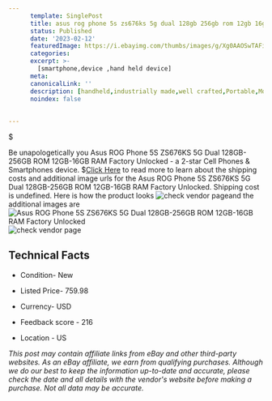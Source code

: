 ```yaml
---
      template: SinglePost
      title: asus rog phone 5s zs676ks 5g dual 128gb 256gb rom 12gb 16gb ram factory unlocked
      status: Published
      date: '2023-02-12'
      featuredImage: https://i.ebayimg.com/thumbs/images/g/Xg0AAOSwTAFiLzyI/s-l225.jpg
      categories: 
      excerpt: >-
        [smartphone,device ,hand held device]
      meta:
      canonicalLink: ''
      description: [handheld,industrially made,well crafted,Portable,Mobile,Compact,Convenient,Lightweight,Maneuverable,Man-portable,Miniature,Carriable,Hand-held,Light,Holdable,Transportable,Mobile device,Pocket-sized,On-the-go,Wireless,Cordless,Compact size,Convenient size, smartphone,device ,hand held device]
      noindex: false
      
        
---
```

$

Be unapologetically you Asus ROG Phone 5S ZS676KS 5G Dual 128GB-256GB ROM 12GB-16GB RAM Factory Unlocked - a 2-star Cell Phones & Smartphones device.
$[Click Here](https://www.ebay.com/itm/394181078410?hash=item5bc705ed8a%3Ag%3AXg0AAOSwTAFiLzyI&mkevt=1&mkcid=1&mkrid=711-53200-19255-0&campid=%253CePNCampaignId%253E&customid=%253CreferenceId%253E&toolid=10049) to read more to learn about the shipping costs and additional image urls for the Asus ROG Phone 5S ZS676KS 5G Dual 128GB-256GB ROM 12GB-16GB RAM Factory Unlocked. Shipping cost is undefined. Here is how the product looks ![check vendor page](https://i.ebayimg.com/thumbs/images/g/Xg0AAOSwTAFiLzyI/s-l225.jpg)and the additional images are![Asus ROG Phone 5S ZS676KS 5G Dual 128GB-256GB ROM 12GB-16GB RAM Factory Unlocked](https://i.ebayimg.com/images/g/Xg0AAOSwTAFiLzyI/s-l960.jpg)![check vendor page](https://origin-galleryplus.ebayimg.com/ws/web/394181078410_2_0_1/225x225.jpg,https://origin-galleryplus.ebayimg.com/ws/web/394181078410_3_0_1/225x225.jpg,https://origin-galleryplus.ebayimg.com/ws/web/394181078410_4_0_1/225x225.jpg,https://origin-galleryplus.ebayimg.com/ws/web/394181078410_5_0_1/225x225.jpg,https://origin-galleryplus.ebayimg.com/ws/web/394181078410_6_0_1/225x225.jpg,https://origin-galleryplus.ebayimg.com/ws/web/394181078410_7_0_1/225x225.jpg,https://origin-galleryplus.ebayimg.com/ws/web/394181078410_8_0_1/225x225.jpg,https://origin-galleryplus.ebayimg.com/ws/web/394181078410_9_0_1/225x225.jpg,https://origin-galleryplus.ebayimg.com/ws/web/394181078410_10_0_1/225x225.jpg)



 ## Technical Facts 



     
      

 - Condition- New 


      

 - Listed Price- 759.98 


      

 - Currency- USD 


      

 - Feedback score - 216 


      

 - Location - US 


      
      

 *_This post may contain affiliate links from eBay and other third-party websites. As an eBay affiliate, we earn from qualifying purchases. Although we do our best to keep the information up-to-date and accurate, please check the date and all details with the vendor's website before making a purchase. Not all data may be accurate._*






